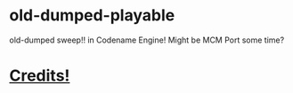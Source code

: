 # old-dumped-playable
old-dumped sweep!! in Codename Engine!
Might be MCM Port some time?

# [Credits!](https://github.com/MAZ12211/old-dumped-playable/blob/main/data/config/credits.xml)
